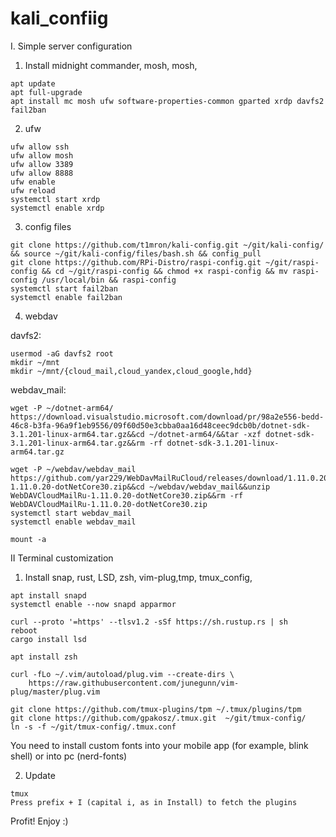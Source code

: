 # kali_confiig

I. Simple server configuration 

1. Install midnight commander, mosh, mosh, 
```
apt update
apt full-upgrade
apt install mc mosh ufw software-properties-common gparted xrdp davfs2 fail2ban
```
2. ufw
```
ufw allow ssh
ufw allow mosh
ufw allow 3389
ufw allow 8888
ufw enable
ufw reload
systemctl start xrdp
systemctl enable xrdp
```
3. config files
```
git clone https://github.com/t1mron/kali-config.git ~/git/kali-config/ && source ~/git/kali-config/files/bash.sh && config_pull
git clone https://github.com/RPi-Distro/raspi-config.git ~/git/raspi-config && cd ~/git/raspi-config && chmod +x raspi-config && mv raspi-config /usr/local/bin && raspi-config
systemctl start fail2ban
systemctl enable fail2ban
```

4. webdav

davfs2:
```
usermod -aG davfs2 root
mkdir ~/mnt
mkdir ~/mnt/{cloud_mail,cloud_yandex,cloud_google,hdd}
```
webdav_mail:
```
wget -P ~/dotnet-arm64/ https://download.visualstudio.microsoft.com/download/pr/98a2e556-bedd-46c8-b3fa-96a9f1eb9556/09f60d50e3cbba0aa16d48ceec9dcb0b/dotnet-sdk-3.1.201-linux-arm64.tar.gz&&cd ~/dotnet-arm64/&&tar -xzf dotnet-sdk-3.1.201-linux-arm64.tar.gz&&rm -rf dotnet-sdk-3.1.201-linux-arm64.tar.gz

wget -P ~/webdav/webdav_mail https://github.com/yar229/WebDavMailRuCloud/releases/download/1.11.0.20/WebDAVCloudMailRu-1.11.0.20-dotNetCore30.zip&&cd ~/webdav/webdav_mail&&unzip WebDAVCloudMailRu-1.11.0.20-dotNetCore30.zip&&rm -rf WebDAVCloudMailRu-1.11.0.20-dotNetCore30.zip
systemctl start webdav_mail
systemctl enable webdav_mail
```
```
mount -a
```

II Terminal customization

1. Install snap, rust, LSD, zsh, vim-plug,tmp, tmux_config, 
```
apt install snapd
systemctl enable --now snapd apparmor

curl --proto '=https' --tlsv1.2 -sSf https://sh.rustup.rs | sh
reboot
cargo install lsd

apt install zsh 

curl -fLo ~/.vim/autoload/plug.vim --create-dirs \
    https://raw.githubusercontent.com/junegunn/vim-plug/master/plug.vim

git clone https://github.com/tmux-plugins/tpm ~/.tmux/plugins/tpm
git clone https://github.com/gpakosz/.tmux.git  ~/git/tmux-config/
ln -s -f ~/git/tmux-config/.tmux.conf
```
You need to install custom fonts into your mobile app (for example, blink shell) or into pc (nerd-fonts)<br/>

2. Update
```
tmux
Press prefix + I (capital i, as in Install) to fetch the plugins
```
Profit! Enjoy :)







